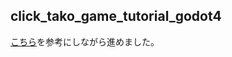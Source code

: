 ## click_tako_game_tutorial_godot4

[こちら](https://2dgames.jp/godot4-clickgame-tutorial/)を参考にしながら進めました。 
